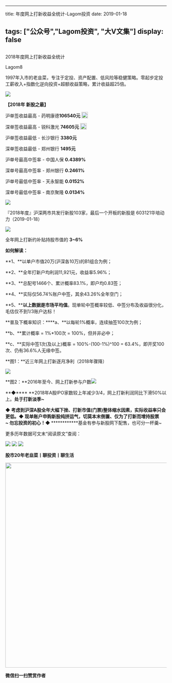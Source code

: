 
---
title:   年度网上打新收益全统计-Lagom投资
date: 2019-01-18

tags: ["公众号","Lagom投资", "大V文集"]
display: false
---


## 



2018年度网上打新收益全统计




Lagom8




1997年入市的老韭菜，专注于定投、资产配置、低风险等稳健策略。零起步定投工薪收入+指数化逆向投资+超额收益策略，累计收益超25倍。


<img src="https://mmbiz.qpic.cn/mmbiz_png/ZB4WjgjLjJW3KtDibicU3BB1HNQ9lDS2M5oGRnchkNPRzYsc0Ua6CIu7rZH3vAficcBEPYHU9ZTPqkic1sicT8CaxQQ/640?wx_fmt=png" data-type="png" class="" data-ratio="0.05776173285198556" data-w="554"/>

******【2018年 新股之最】******

沪单签收益最高 - 药明康德**106540元**&nbsp;<img src="https://res.wx.qq.com/mpres/htmledition/images/icon/common/emotion_panel/smiley/smiley_2.png" data-ratio="1" data-w="20" style="display:inline-block;width:20px;vertical-align:text-bottom;"/>

深单签收益最高 - 锐科激光 **74605元**&nbsp;<img src="https://res.wx.qq.com/mpres/htmledition/images/icon/common/emotion_panel/smiley/smiley_2.png" data-ratio="1" data-w="20" style="display:inline-block;width:20px;vertical-align:text-bottom;"/>

沪单签收益最低 - 长沙银行 **3380元**

深单签收益最低 - 郑州银行 **1495元**

沪单号最高中签率 - 中国人保 **0.4389%**

深单号最高中签率 - 郑州银行 **0.2461%**

沪单号最低中签率 - 天永智能 **0.0152%**

深单号最低中签率 - 南京聚隆 **0.0134%**



<img src="https://mmbiz.qpic.cn/mmbiz_png/ZB4WjgjLjJW3KtDibicU3BB1HNQ9lDS2M5oGRnchkNPRzYsc0Ua6CIu7rZH3vAficcBEPYHU9ZTPqkic1sicT8CaxQQ/640?wx_fmt=png" data-type="png" class="" data-ratio="0.05776173285198556" data-w="554" style="white-space: normal;"/>

『2018年度』沪深两市共发行新股103家，最后一个开板的新股是&nbsp;603121华培动力（2019-01-18）

<img class="" data-copyright="0" data-ratio="0.5072886297376094" data-s="300,640" src="https://mmbiz.qpic.cn/mmbiz_png/ZB4WjgjLjJUSoiagcTDrzhjJDEGQufibKbbwngVbIZLDd7oslSOk5ctT2lHOgsqzlrDSjvdRMXowu3UodbsIza9A/640?wx_fmt=png" data-type="png" data-w="686" style=""/>

全年网上打新约补贴持股市值的&nbsp;**3~6%**

**如何解读：**

**1、**以单户市值20万(沪深各10万)的B1组合为例；

**2、**全年打新户均利润11,921元，收益率5.96%；

**3、**总配号1466个、累计概率83.1%，即户均0.83签；

**4、**实际仅56.74%账户中签，其余43.26%全年空门；

**5、****以上数据是市场平均值**。现单轮中签概率较低、中签分布及收益很分化，毛估仅不到1/3账户达标！

**普及下概率知识：****a、**以每轮1%概率，连续抽签100次为例；

**b、**累计概率 = 1%*100次 = 100%，但并非必中；

**c、**实际中签1次(及以上)概率 = 100%-(100-1%)^100 = 63.4%，即开奖100次、仍有36.6%人无缘中签。



**图1：**近三年网上打新逐月净利（2018年骤降）

<img class="" data-copyright="0" data-ratio="0.7711598746081505" data-s="300,640" src="https://mmbiz.qpic.cn/mmbiz_png/ZB4WjgjLjJUSoiagcTDrzhjJDEGQufibKbSwgPk7wWX5ubBOSsHyvRibnknEsQdz8tRFQL3t3egV0dchGxtY1MwCg/640?wx_fmt=png" data-type="png" data-w="638" style=""/>

**图2：**2016年至今、网上打新参与户数<img class="" data-copyright="0" data-ratio="0.3400447427293065" data-s="300,640" src="https://mmbiz.qpic.cn/mmbiz_png/ZB4WjgjLjJUCGp3QLY1K9LAnRJsFBY90dtaEFhIusbax4Gzs5iaU5WZsIYic7KDc5yibkDFoRfbmGSzywGSnUXOJQ/640?wx_fmt=png" data-type="png" data-w="447"/>



**◆****&nbsp;**2018年A股IPO家数较上年减少3/4，网上打新利润同比下滑50%以上。**处于打新淡季~**

<h-char unicode="ff01" class="biaodian cjk bd-end bd-jiya" style="box-sizing: border-box;"><h-inner style="box-sizing: border-box;"></h-inner></h-char><h-char unicode="ff01" class="biaodian cjk bd-end bd-jiya" style="box-sizing: border-box;"><h-inner style="box-sizing: border-box;">**◆**</h-inner></h-char><h-char unicode="ff01" class="biaodian cjk bd-end bd-jiya" style="box-sizing: border-box;"><h-inner style="box-sizing: border-box;">**&nbsp;**考虑到沪深A股全年大幅下挫、打新市值(门票)整体缩水因素，实际收益率只会更低。</h-inner></h-char><h-char unicode="ff01" class="biaodian cjk bd-end bd-jiya" style="box-sizing: border-box;"><h-inner style="box-sizing: border-box;"></h-inner></h-char><h-char unicode="ff01" class="biaodian cjk bd-end bd-jiya" style="box-sizing: border-box;"><h-inner style="box-sizing: border-box;">**◆**</h-inner></h-char><h-char unicode="ff01" class="biaodian cjk bd-end bd-jiya" style="box-sizing: border-box;"><h-inner style="box-sizing: border-box;">**&nbsp;**现单账户申购新股纯拼运气，切莫本末倒置、仅为了打新而增持股票~&nbsp;</h-inner></h-char><h-char unicode="ff01" class="biaodian cjk bd-end bd-jiya" style="box-sizing: border-box;"><h-inner style="box-sizing: border-box;">**勿忘投资的初心！**</h-inner></h-char><h-char unicode="ff01" class="biaodian cjk bd-end bd-jiya" style="box-sizing: border-box;"><h-inner style="box-sizing: border-box;"><h-char unicode="ff01" class="biaodian cjk bd-end bd-jiya" style="box-sizing: border-box;"><h-inner style="box-sizing: border-box;">**<h-char unicode="ff01" class="biaodian cjk bd-end bd-jiya" style="text-align: left;white-space: normal;box-sizing: border-box;"><h-inner style="box-sizing: border-box;"></h-inner></h-char>**</h-inner></h-char></h-inner></h-char><h-char unicode="ff01" class="biaodian cjk bd-end bd-jiya" style="box-sizing: border-box;"><h-inner style="box-sizing: border-box;"><h-char unicode="ff01" class="biaodian cjk bd-end bd-jiya" style="box-sizing: border-box;"><h-inner style="box-sizing: border-box;">**<h-char unicode="ff01" class="biaodian cjk bd-end bd-jiya" style="text-align: left;white-space: normal;box-sizing: border-box;"><h-inner style="box-sizing: border-box;"></h-inner></h-char>**</h-inner></h-char></h-inner></h-char><h-char unicode="ff01" class="biaodian cjk bd-end bd-jiya" style="box-sizing: border-box;"><h-inner style="box-sizing: border-box;"><h-char unicode="ff01" class="biaodian cjk bd-end bd-jiya" style="box-sizing: border-box;"><h-inner style="box-sizing: border-box;">**<h-char unicode="ff01" class="biaodian cjk bd-end bd-jiya" style="text-align: left;white-space: normal;box-sizing: border-box;"><h-inner style="box-sizing: border-box;"></h-inner></h-char>**</h-inner></h-char></h-inner></h-char><h-char unicode="ff01" class="biaodian cjk bd-end bd-jiya" style="box-sizing: border-box;"><h-inner style="box-sizing: border-box;"><h-char unicode="ff01" class="biaodian cjk bd-end bd-jiya" style="box-sizing: border-box;"><h-inner style="box-sizing: border-box;">**<h-char unicode="ff01" class="biaodian cjk bd-end bd-jiya" style="text-align: left;white-space: normal;box-sizing: border-box;"><h-inner style="box-sizing: border-box;"><strong>◆**</h-inner></h-char><h-char unicode="ff01" class="biaodian cjk bd-end bd-jiya" style="text-align: left;white-space: normal;box-sizing: border-box;"><h-inner style="box-sizing: border-box;">**&nbsp;**</h-inner></h-char></strong>************基金有参与新股网下配售，也可分一杯羹~</h-inner></h-char></h-inner></h-char><h-char unicode="ff01" class="biaodian cjk bd-end bd-jiya" style="box-sizing: border-box;"><h-inner style="box-sizing: border-box;"><h-char unicode="ff01" class="biaodian cjk bd-end bd-jiya" style="box-sizing: border-box;"><h-inner style="box-sizing: border-box;"></h-inner></h-char></h-inner></h-char><h-char unicode="ff01" class="biaodian cjk bd-end bd-jiya" style="box-sizing: border-box;"><h-inner style="box-sizing: border-box;"><h-char unicode="ff01" class="biaodian cjk bd-end bd-jiya" style="box-sizing: border-box;"><h-inner style="box-sizing: border-box;"></h-inner></h-char></h-inner></h-char><h-char unicode="ff01" class="biaodian cjk bd-end bd-jiya" style="box-sizing: border-box;"><h-inner style="box-sizing: border-box;"><h-char unicode="ff01" class="biaodian cjk bd-end bd-jiya" style="box-sizing: border-box;"><h-inner style="box-sizing: border-box;"></h-inner></h-char></h-inner></h-char>

更多历年数据可文末“阅读原文”查阅：

<img class="" data-copyright="0" data-ratio="1.3943661971830985" data-s="300,640" src="https://mmbiz.qpic.cn/mmbiz_png/ZB4WjgjLjJUCGp3QLY1K9LAnRJsFBY90jD6YZ392mQoICiclVBHU2esiaaU1gQfMY0pLeSibl7Zuu0G4qyibI4MMHQ/640?wx_fmt=png" data-type="png" data-w="497" style=""/>

<img class="" data-copyright="0" data-ratio="0.4725897920604915" data-s="300,640" src="https://mmbiz.qpic.cn/mmbiz_png/ZB4WjgjLjJUCGp3QLY1K9LAnRJsFBY90M1ricNBIic93GXQ5WpjgJ0DZPWibPCT48fboOfa7Qvia6MewkeGm8WgZCA/640?wx_fmt=png" data-type="png" data-w="529" style=""/>

<img src="https://mmbiz.qpic.cn/mmbiz_png/ZB4WjgjLjJW3KtDibicU3BB1HNQ9lDS2M5oGRnchkNPRzYsc0Ua6CIu7rZH3vAficcBEPYHU9ZTPqkic1sicT8CaxQQ/640?wx_fmt=png" data-type="png" class="" data-ratio="0.05776173285198556" data-w="554" style="text-align: justify;"/>

**股市20年老韭菜丨聊投资丨聊生活**

<img class="" data-copyright="0" data-ratio="0.390625" data-s="300,640" data-type="png" data-w="640" src="https://mmbiz.qpic.cn/mmbiz_png/ZB4WjgjLjJW3KtDibicU3BB1HNQ9lDS2M5AHEoeiaz0dQ4NfIRjBMuXvyJn8dXWm7ftklb0xqheiaMia0zbkyMJiaKzA/640?wx_fmt=png" style="box-sizing: border-box !important;word-wrap: break-word !important;visibility: visible !important;width: 640px !important;"/>


**微信扫一扫赞赏作者**















